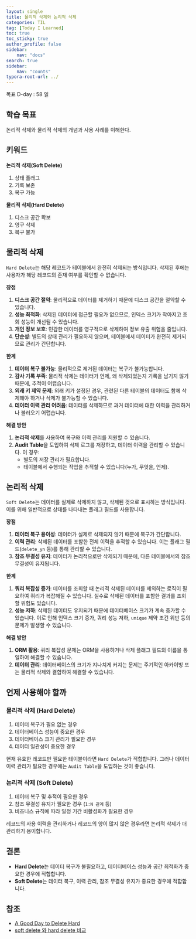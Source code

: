 ```yaml
---
layout: single
title: 물리적 삭제와 논리적 삭제
categories: TIL
tag: [Today I Learned]
toc: true
toc_sticky: true
author_profile: false
sidebar:
    nav: "docs"
search: true
sidebar:
    nav: "counts"
typora-root-url: ../
---
```

목표 D-day : 58 일



## 학습 목표

논리적 삭제와 물리적 삭제의 개념과 사용 사례를 이해한다.

## 키워드

**논리적 삭제(Soft Delete)**

1. 상태 플래그
2. 기록 보존
3. 복구 가능

**물리적 삭제(Hard Delete)**

1. 디스크 공간 확보
2. 영구 삭제
3. 복구 불가

## 물리적 삭제

`Hard Delete`는 해당 레코드가 테이블에서 완전히 삭제되는 방식입니다. 삭제된 후에는 사용자가 해당 레코드의 존재 여부를 확인할 수 없습니다.

**장점**

1. **디스크 공간 절약**: 물리적으로 데이터를 제거하기 때문에 디스크 공간을 절약할 수 있습니다.
2. **성능 최적화**: 삭제된 데이터에 접근할 필요가 없으므로, 인덱스 크기가 작아지고 조회 성능이 개선될 수 있습니다.
3. **개인 정보 보호**: 민감한 데이터를 영구적으로 삭제하여 정보 유출 위험을 줄입니다.
4. **단순성**: 별도의 상태 관리가 필요하지 않으며, 테이블에서 데이터가 완전히 제거되므로 관리가 간단합니다.

**한계**

1. **데이터 복구 불가능**: 물리적으로 제거된 데이터는 복구가 불가능합니다.
2. **감사 기록 부족**: 물리적 삭제는 데이터가 언제, 왜 삭제되었는지 기록을 남기지 않기 때문에, 추적이 어렵습니다.
3. **외래 키 제약 문제**: 외래 키가 설정된 경우, 관련된 다른 테이블의 데이터도 함께 삭제해야 하거나 삭제가 불가능할 수 있습니다.
4. **데이터 이력 관리 어려움**: 데이터를 삭제하므로 과거 데이터에 대한 이력을 관리하거나 불러오기 어렵습니다.

**해결 방안**

1. **논리적 삭제**를 사용하여 복구와 이력 관리를 지원할 수 있습니다.
2. **Audit Table**을 도입하여 삭제 로그를 저장하고, 데이터 이력을 관리할 수 있습니다. 이 경우:
   - 별도의 저장 관리가 필요합니다.
   - 테이블에서 수행되는 작업을 추적할 수 있습니다(누가, 무엇을, 언제).

## 논리적 삭제

`Soft Delete`는 데이터를 실제로 삭제하지 않고, 삭제된 것으로 표시하는 방식입니다. 이를 위해 일반적으로 상태를 나타내는 플래그 필드를 사용합니다.

**장점**

1. **데이터 복구 용이성**: 데이터가 실제로 삭제되지 않기 때문에 복구가 간단합니다.
2. **이력 관리**: 삭제된 데이터를 포함한 전체 이력을 추적할 수 있습니다. 이는 플래그 필드(`delete_yn` 등)를 통해 관리할 수 있습니다.
3. **참조 무결성 유지**: 데이터가 논리적으로만 삭제되기 때문에, 다른 테이블에서의 참조 무결성이 유지됩니다.

**한계**

1. **쿼리 복잡성 증가**: 데이터를 조회할 때 논리적 삭제된 데이터를 제외하는 로직이 필요하여 쿼리가 복잡해질 수 있습니다. 실수로 삭제된 데이터를 포함한 결과를 조회할 위험도 있습니다.
2. **성능 저하**: 삭제된 데이터도 유지되기 때문에 데이터베이스 크기가 계속 증가할 수 있습니다. 이로 인해 인덱스 크기 증가, 쿼리 성능 저하, `unique` 제약 조건 위반 등의 문제가 발생할 수 있습니다.

**해결 방안**

1. **ORM 활용**: 쿼리 복잡성 문제는 ORM을 사용하거나 삭제 플래그 필드의 이름을 통일하여 해결할 수 있습니다.
2. **데이터 관리**: 데이터베이스의 크기가 지나치게 커지는 문제는 주기적인 아카이빙 또는 물리적 삭제와 결합하여 해결할 수 있습니다.



## 언제 사용해야 할까

### 물리적 삭제 (Hard Delete)

1. 데이터 복구가 필요 없는 경우
2. 데이터베이스 성능이 중요한 경우
3. 데이터베이스 크기 관리가 필요한 경우
4. 데이터 일관성이 중요한 경우

현재 유효한 레코드만 필요한 테이블이라면 `Hard Delete`가 적합합니다. 그러나 데이터 이력 관리가 필요한 경우에는 `Audit Table`을 도입하는 것이 좋습니다.

### 논리적 삭제 (Soft Delete)

1. 데이터 복구 및 추적이 필요한 경우
2. 참조 무결성 유지가 필요한 경우 (`1:N 관계` 등)
3. 비즈니스 규칙에 따라 일정 기간 비활성화가 필요한 경우

레코드의 사용 이력을 관리하거나 레코드의 양이 많지 않은 경우라면 논리적 삭제가 더 관리하기 용이합니다.

## 결론

- **Hard Delete**는 데이터 복구가 불필요하고, 데이터베이스 성능과 공간 최적화가 중요한 경우에 적합합니다.
- **Soft Delete**는 데이터 복구, 이력 관리, 참조 무결성 유지가 중요한 경우에 적합합니다.



## 참조

+ [A Good Day to Delete Hard](https://medium.com/analytics-vidhya/a-good-day-to-delete-hard-22b8be83b622)
+ [soft delete 와 hard delete 비교](https://velog.io/@yhlee9753/soft-delete-%EC%99%80-hard-delete-%EB%B9%84%EA%B5%90)
